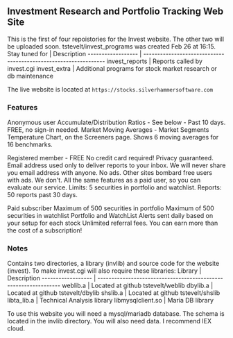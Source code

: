 ## Investment Research and Portfolio Tracking Web Site

This is the first of four repoistories for the Invest website.  The other two will be uploaded soon.  tstevelt/invest_programs was created Feb 26 at 16:15.
Stay tuned for     | Description
------------------ | ----------------------------------------------------------------
invest_reports     | Reports called by invest.cgi
invest_extra       | Additional programs for stock market research or db maintenance

The live website is located at `https://stocks.silverhammersoftware.com`

### Features
Anonymous user
    Accumulate/Distribution Ratios - See below - Past 10 days. FREE, no sign-in needed.
    Market Moving Averages - Market Segments Temperature Chart, on the Screeners page. Shows 6 moving averages for 16 benchmarks.

Registered member - FREE
    No credit card required!
    Privacy guaranteed. Email address used only to deliver reports to your inbox.
    We will never share you email address with anyone.
    No ads. Other sites bombard free users with ads. We don't.
    All the same features as a paid user, so you can evaluate our service.
    Limits: 5 securities in portfolio and watchlist.
    Reports: 50 reports past 30 days.

Paid subscriber
    Maximum of 500 securities in portfolio
    Maximum of 500 securities in watchlist
    Portfolio and WatchList Alerts sent daily based on your setup for each stock
    Unlimited referral fees. You can earn more than the cost of a subscription!

### Notes
Contains two directories, a library (invlib) and source code for the website (invest).
To make invest.cgi will also require these libraries:
Library            | Description
------------------ | ----------------------------------------------------------------
weblib.a           | Located at github tstevelt/weblib
dbylib.a           | Located at github tstevelt/dbylib
shslib.a           | Located at github tstevelt/shslib
libta_lib.a        | Technical Analysis library
libmysqlclient.so  | Maria DB library

To use this website you will need a mysql/mariadb database. The schema is located in the invlib directory.
You will also need data. I recommend IEX cloud.



